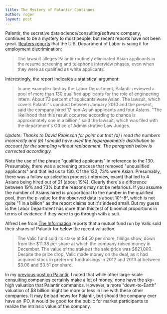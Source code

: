 ```yaml
---
title: The Mystery of Palantir Continues
author: roger
layout: post
---
```


Palantir, the secretive data science/consulting/software company, continues to be a mystery to most people, but recent reports have not been great. [Reuters reports](http://www.nytimes.com/reuters/2016/09/26/business/26reuters-palantir-tech-discrimination-lawsuit.html?smprod=nytcore-iphone&smid=nytcore-iphone-share&_r=0) that the U.S. Department of Labor is suing it for employment discrimination:

> The lawsuit alleges Palantir routinely eliminated Asian applicants in the resume screening and telephone interview phases, even when they were as qualified as white applicants.

Interestingly, the report indicates a statistical argument:

> In one example cited by the Labor Department, Palantir reviewed a pool of more than 130 qualified applicants for the role of engineering intern. About 73 percent of applicants were Asian. The lawsuit, which covers Palantir's conduct between January 2010 and the present, said the company hired 17 non-Asian applicants and four Asians. "The likelihood that this result occurred according to chance is approximately one in a billion," said the lawsuit, which was filed with the department's Office of Administrative Law Judges.

*Update: Thanks to David Robinson for point out that (a) I read the numbers incorrectly and (b) I should have used the hypergeometric distribution to account for the sampling without replacement. The paragraph below is corrected accordingly.*

Note the use of the phrase "qualified applicants" in reference to the
130. Presumably, there was a screening process that removed
"unqualified applicants" and that led us to 130. Of the 130, 73% were
Asian. Presumably, there was a follow up selection process (interview,
exam) that led to 4 Asians being hired out of 21 (about 19%). Clearly
there's a difference between 19% and 73% but the reasons may not be
nefarious. If you assume the number of Asians hired is proportional to
the number in the qualified pool, then the p-value for the observed
data is about 10^-8^, which is not quite "1 in a billion" as the
report claims but it's indeed small. But my guess is the Labor
Department has more than this test of binomial proportions in terms of
evidence if they were to go through with a suit.

Alfred Lee from [The Information](http://go.theinformation.com/r958P12lLdw) reports that a mutual fund run by Valic sold their shares of Palantir for below the recent valuation:

> The Valic fund sold its stake at $4.50 per share, filings show, down from the $11.38 per share at which the company raised money in December. The value of the stake at the sale price was $621,000. Despite the price drop, Valic made money on the deal, as it had acquired stock in preferred fundraisings in 2012 and 2013 at between $3.06 and $3.51 per share.

In my [previous post on Palantir](http://simplystatistics.org/2016/05/11/palantir-struggles/), I noted that while other large-scale consulting companies certainly make a lot of money, none have the sky-high valuation that Palantir commands. However, a more "down-to-Earth" valuation of $8 billion might be more or less in line with these other companies. It may be bad news for Palantir, but should the company ever have an IPO, it would be good for the public for market participants to realize the intrinsic value of the company.
